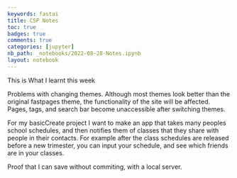 ```yaml
---
keywords: fastai
title: CSP Notes
toc: true 
badges: true
comments: true
categories: [jupyter]
nb_path: _notebooks/2022-08-28-Notes.ipynb
layout: notebook
---
```


<!--
#################################################
### THIS FILE WAS AUTOGENERATED! DO NOT EDIT! ###
#################################################
# file to edit: _notebooks/2022-08-28-Notes.ipynb
-->

<div class="container" id="notebook-container">
        
<div class="cell border-box-sizing text_cell rendered"><div class="inner_cell">
<div class="text_cell_render border-box-sizing rendered_html">
<p>This is What I learnt this week</p>
<p>Problems with changing themes. Although most themes look better than the original fastpages theme, the functionality of the site will be affected. Pages, tags, and search bar become unaccessible after switching themes.</p>

</div>
</div>
</div>
<div class="cell border-box-sizing text_cell rendered"><div class="inner_cell">
<div class="text_cell_render border-box-sizing rendered_html">
<p>For my basicCreate project I want to make an app that takes many peoples school schedules, and then notifies them of classes that they share with people in their contacts. For example after the class schedules are released before a new trimester, you can input your schedule, and see which friends are in your classes.</p>

</div>
</div>
</div>
<div class="cell border-box-sizing text_cell rendered"><div class="inner_cell">
<div class="text_cell_render border-box-sizing rendered_html">
<p>Proof that I can save without commiting, with a local server.</p>

</div>
</div>
</div>
</div>
 

